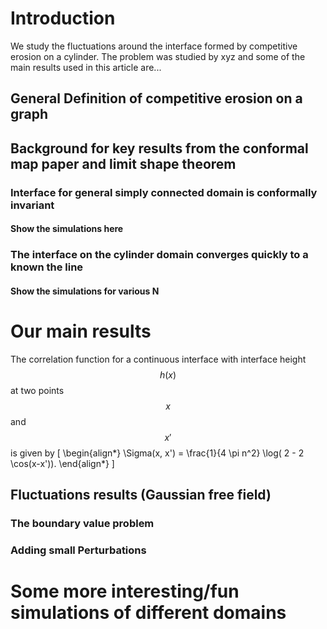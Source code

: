 

# Introduction
We study the fluctuations around the interface formed by competitive erosion on a cylinder.
The problem was studied by xyz and some of the main results used in this article are...

## General Definition of competitive erosion on a graph


## Background for key results from the conformal map paper and limit shape theorem
### Interface for general simply connected domain is conformally invariant
#### Show the simulations here

### The interface on the cylinder domain converges quickly to a known the line
#### Show the simulations for various N

# Our main results

The correlation function for a continuous interface with interface height $$h(x)$$ at two points $$x$$ and $$x'$$ is given by
[
\begin{align*}
\Sigma(x, x') = \frac{1}{4 \pi n^2} \log( 2 - 2 \cos(x-x')).
\end{align*}
]


## Fluctuations results (Gaussian free field)
### The boundary value problem
### Adding small Perturbations


#  Some more interesting/fun simulations of different domains
